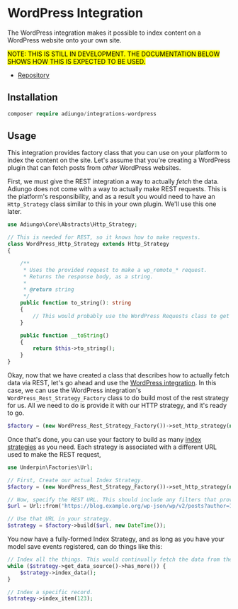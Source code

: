 # WordPress Integration

The WordPress integration makes it possible to index content on a WordPress website onto your own site.

<mark>NOTE: THIS IS STILL IN DEVELOPMENT. THE DOCUMENTATION BELOW SHOWS HOW THIS IS EXPECTED TO BE USED.</mark>

* [Repository](https://github.com/adiungo/integrations-wordpress)

## Installation

```php
composer require adiungo/integrations-wordpress
```

## Usage

This integration provides factory class that you can use on your platform to index the content on the site. Let's assume
that you're creating a WordPress plugin that can fetch posts from _other_ WordPress websites.

First, we must give the REST integration a way to actually _fetch_ the data. Adiungo does not come with a way to
actually make REST requests. This is the platform's responsibility, and as a result you would need to have
an `Http_Strategy` class similar to this in your own plugin. We'll use this one later.

```php
use Adiungo\Core\Abstracts\Http_Strategy;

// This is needed for REST, so it knows how to make requests.
class WordPress_Http_Strategy extends Http_Strategy
{

    /**
     * Uses the provided request to make a wp_remote_* request.
     * Returns the response body, as a string.
     *
     * @return string
     */
    public function to_string(): string
    {
        // This would probably use the WordPress Requests class to get the body. https://developer.wordpress.org/reference/classes/requests/
    }

    public function __toString()
    {
        return $this->to_string();
    }
}
```

Okay, now that we have created a class that describes how to actually fetch data via REST, let's go ahead and use
the [WordPress integration](/integrations/wordpress). In this case, we can use the WordPress
integration's `WordPress_Rest_Strategy_Factory` class to do build most of the rest strategy for us. All we need to do is
provide it with our HTTP strategy, and it's ready to go.

```php
$factory = (new WordPress_Rest_Strategy_Factory())->set_http_strategy(new WordPress_Http_Strategy());
```

Once that's done, you can use your factory to build as many [index strategies](/index-strategies) as you need. Each
strategy is associated with a different URL used to make the REST request,

```php
use Underpin\Factories\Url;

// First, Create our actual Index Strategy.
$factory = (new WordPress_Rest_Strategy_Factory())->set_http_strategy(new WordPress_Http_Strategy());

// Now, specify the REST URL. This should include any filters that provides the necessary specificity to ensure you don't get content that isn't yours.
$url = Url::from('https://blog.example.org/wp-json/wp/v2/posts?author=1');

// Use that URL in your strategy.
$strategy = $factory->build($url, new DateTime());
```

You now have a fully-formed Index Strategy, and as long as you have your model save events registered, can do things
like this:

```php
// Index all the things. This would continually fetch the data from the strategy, and index it until there's nothing left to fetch.
while ($strategy->get_data_source()->has_more()) {
    $strategy->index_data();
}

// Index a specific record.
$strategy->index_item(123);
```
